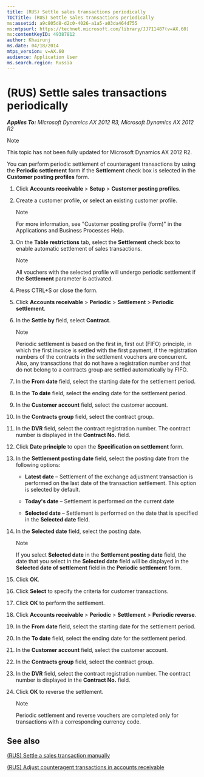 ```yaml
---
title: (RUS) Settle sales transactions periodically
TOCTitle: (RUS) Settle sales transactions periodically
ms:assetid: a9c805d8-d2c0-4026-a1a5-a03da464d755
ms:mtpsurl: https://technet.microsoft.com/library/JJ711487(v=AX.60)
ms:contentKeyID: 49387812
author: Khairunj
ms.date: 04/18/2014
mtps_version: v=AX.60
audience: Application User
ms.search.region: Russia
---
```


# (RUS) Settle sales transactions periodically 


_**Applies To:** Microsoft Dynamics AX 2012 R3, Microsoft Dynamics AX 2012 R2_


> [!NOTE]
> <P>This topic has not been fully updated for Microsoft Dynamics AX 2012 R2.</P>



You can perform periodic settlement of counteragent transactions by using the **Periodic settlement** form if the **Settlement** check box is selected in the **Customer posting profiles** form.

1.  Click **Accounts receivable** \> **Setup** \> **Customer posting profiles**.

2.  Create a customer profile, or select an existing customer profile.
    

    > [!NOTE]
    > <P>For more information, see "Customer posting profile (form)" in the Applications and Business Processes Help.</P>



3.  On the **Table restrictions** tab, select the **Settlement** check box to enable automatic settlement of sales transactions.
    

    > [!NOTE]
    > <P>All vouchers with the selected profile will undergo periodic settlement if the <STRONG>Settlement</STRONG> parameter is activated.</P>



4.  Press CTRL+S or close the form.

5.  Click **Accounts receivable** \> **Periodic** \> **Settlement** \> **Periodic settlement**.

6.  In the **Settle by** field, select **Contract**.
    

    > [!NOTE]
    > <P>Periodic settlement is based on the first in, first out (FIFO) principle, in which the first invoice is settled with the first payment, if the registration numbers of the contracts in the settlement vouchers are concurrent. Also, any transactions that do not have a registration number and that do not belong to a contracts group are settled automatically by FIFO.</P>



7.  In the **From date** field, select the starting date for the settlement period.

8.  In the **To date** field, select the ending date for the settlement period.

9.  In the **Customer account** field, select the customer account.

10. In the **Contracts group** field, select the contract group.

11. In the **DVR** field, select the contract registration number. The contract number is displayed in the **Contract No.** field.

12. Click **Date principle** to open the **Specification on settlement** form.

13. In the **Settlement posting date** field, select the posting date from the following options:
    
      - **Latest date** – Settlement of the exchange adjustment transaction is performed on the last date of the transaction settlement. This option is selected by default.
    
      - **Today's date** – Settlement is performed on the current date
    
      - **Selected date** – Settlement is performed on the date that is specified in the **Selected date** field.

14. In the **Selected date** field, select the posting date.
    

    > [!NOTE]
    > <P>If you select <STRONG>Selected date</STRONG> in the <STRONG>Settlement posting date</STRONG> field, the date that you select in the <STRONG>Selected date</STRONG> field will be displayed in the <STRONG>Selected date of settlement</STRONG> field in the <STRONG>Periodic settlement</STRONG> form.</P>



15. Click **OK**.

16. Click **Select** to specify the criteria for customer transactions.

17. Click **OK** to perform the settlement.

18. Click **Accounts receivable** \> **Periodic** \> **Settlement** \> **Periodic reverse**.

19. In the **From date** field, select the starting date for the settlement period.

20. In the **To date** field, select the ending date for the settlement period.

21. In the **Customer account** field, select the customer account.

22. In the **Contracts group** field, select the contract group.

23. In the **DVR** field, select the contract registration number. The contract number is displayed in the **Contract No.** field.

24. Click **OK** to reverse the settlement.
    

    > [!NOTE]
    > <P>Periodic settlement and reverse vouchers are completed only for transactions with a corresponding currency code.</P>



## See also

[(RUS) Settle a sales transaction manually](rus-settle-a-sales-transaction-manually.md)

[(RUS) Adjust counteragent transactions in accounts receivable](rus-adjust-counteragent-transactions-in-accounts-receivable.md)

  


